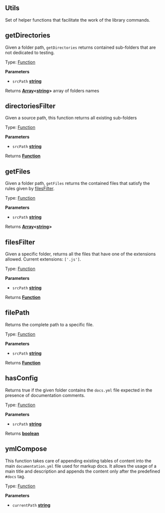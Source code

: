 <!-- Generated by documentation.js. Update this documentation by updating the source code. -->

## Utils

Set of helper functions that facilitate the work of the library commands.


## getDirectories

Given a folder path, `getDirectories` returns contained
sub-folders that are not dedicated to testing.

Type: [Function](https://developer.mozilla.org/en-US/docs/Web/JavaScript/Reference/Statements/function)

**Parameters**

-   `srcPath` **[string](https://developer.mozilla.org/en-US/docs/Web/JavaScript/Reference/Global_Objects/String)** 

Returns **[Array](https://developer.mozilla.org/en-US/docs/Web/JavaScript/Reference/Global_Objects/Array)&lt;[string](https://developer.mozilla.org/en-US/docs/Web/JavaScript/Reference/Global_Objects/String)>** array of folders names

## directoriesFilter

Given a source path, this function returns all existing sub-folders

Type: [Function](https://developer.mozilla.org/en-US/docs/Web/JavaScript/Reference/Statements/function)

**Parameters**

-   `srcPath` **[string](https://developer.mozilla.org/en-US/docs/Web/JavaScript/Reference/Global_Objects/String)** 

Returns **[Function](https://developer.mozilla.org/en-US/docs/Web/JavaScript/Reference/Statements/function)** 

## getFiles

Given a folder path, `getFiles` returns the contained files that
satisfy the rules given by [filesFilter](#filesfilter).

Type: [Function](https://developer.mozilla.org/en-US/docs/Web/JavaScript/Reference/Statements/function)

**Parameters**

-   `srcPath` **[string](https://developer.mozilla.org/en-US/docs/Web/JavaScript/Reference/Global_Objects/String)** 

Returns **[Array](https://developer.mozilla.org/en-US/docs/Web/JavaScript/Reference/Global_Objects/Array)&lt;[string](https://developer.mozilla.org/en-US/docs/Web/JavaScript/Reference/Global_Objects/String)>** 

## filesFilter

Given a specific folder, returns all the files that have one of the
extensions allowed.
Current extensions: `['.js']`.

Type: [Function](https://developer.mozilla.org/en-US/docs/Web/JavaScript/Reference/Statements/function)

**Parameters**

-   `srcPath` **[string](https://developer.mozilla.org/en-US/docs/Web/JavaScript/Reference/Global_Objects/String)** 

Returns **[Function](https://developer.mozilla.org/en-US/docs/Web/JavaScript/Reference/Statements/function)** 

## filePath

Returns the complete path to a specific file.

Type: [Function](https://developer.mozilla.org/en-US/docs/Web/JavaScript/Reference/Statements/function)

**Parameters**

-   `srcPath` **[string](https://developer.mozilla.org/en-US/docs/Web/JavaScript/Reference/Global_Objects/String)** 

Returns **[Function](https://developer.mozilla.org/en-US/docs/Web/JavaScript/Reference/Statements/function)** 

## hasConfig

Returns true if the given folder contains the `docs.yml` file expected in the
presence of documentation comments.

Type: [Function](https://developer.mozilla.org/en-US/docs/Web/JavaScript/Reference/Statements/function)

**Parameters**

-   `srcPath` **[string](https://developer.mozilla.org/en-US/docs/Web/JavaScript/Reference/Global_Objects/String)** 

Returns **[boolean](https://developer.mozilla.org/en-US/docs/Web/JavaScript/Reference/Global_Objects/Boolean)** 

## ymlCompose

This function takes care of appending existing tables of content into
the main `documentation.yml` file used for markup docs. It allows the
usage of a main title and description and appends the content only after
the predefined `#docs` tag.

Type: [Function](https://developer.mozilla.org/en-US/docs/Web/JavaScript/Reference/Statements/function)

**Parameters**

-   `currentPath` **[string](https://developer.mozilla.org/en-US/docs/Web/JavaScript/Reference/Global_Objects/String)** 
